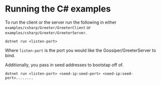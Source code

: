 # Running the C# examples

To run the client or the server run the following in either `examples/csharp/Greeter/GreeterClient` or `examples/csharp/Greeter/GreeterServer`.

    dotnet run <listen-port>

Where `listen-port` is the port you would like the Gossiper/GreeterServer to bind.

Additionally, you pass in seed addresses to bootstap off of.

    dotnet run <listen-port> <seed-ip:seed-port> <seed-ip:seed-port>........
